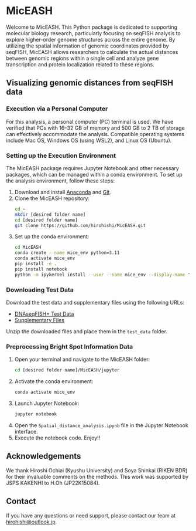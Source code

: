 # MicEASH

Welcome to MicEASH. This Python package is dedicated to supporting molecular biology research, particularly focusing on seqFISH analysis to explore higher-order genome structures across the entire genome. By utilizing the spatial information of genomic coordinates provided by seqFISH, MicEASH allows researchers to calculate the actual distances between genomic regions within a single cell and analyze gene transcription and protein localization related to these regions.

## Visualizing genomic distances from seqFISH data

### Execution via a Personal Computer

For this analysis, a personal computer (PC) terminal is used. We have verified that PCs with 16–32 GB of memory and 500 GB to 2 TB of storage can effectively accommodate the analysis. Compatible operating systems include Mac OS, Windows OS (using WSL2), and Linux OS (Ubuntu).

### Setting up the Execution Environment

The MicEASH package requires Jupyter Notebook and other necessary packages, which can be managed within a conda environment. To set up the analysis environment, follow these steps:

1. Download and install [Anaconda](https://www.anaconda.com/products/distribution) and [Git](https://github.com/git-guides/install-git).
2. Clone the MicEASH repository:
    ```sh
    cd ~
    mkdir [desired folder name]
    cd [desired folder name]
    git clone https://github.com/hirohishi/MicEASH.git
    ```
3. Set up the conda environment:
    ```sh
    cd MicEASH
    conda create --name mice_env python=3.11
    conda activate mice_env
    pip install -e .
    pip install notebook
    python -m ipykernel install --user --name mice_env --display-name "mice_env"
    ```

### Downloading Test Data

Download the test data and supplementary files using the following URLs:

- [DNAseqFISH+ Test Data](https://zenodo.org/records/3735329/files/DNAseqFISH+.zip?download=1)
- [Supplementary Files](https://www.science.org/doi/suppl/10.1126/science.abj1966/suppl_file/science.abj1966_tables_s1_to_s4.zip)

Unzip the downloaded files and place them in the `test_data` folder.


### Preprocessing Bright Spot Information Data

1. Open your terminal and navigate to the MicEASH folder:
    ```sh
    cd [desired folder name]/MicEASH/jupyter
    ```
2. Activate the conda environment:
    ```sh
    conda activate mice_env
    ```
3. Launch Jupyter Notebook:
    ```sh
    jupyter notebook
    ```
4. Open the `Spatial_distance_analysis.ipynb` file in the Jupyter Notebook interface.
5. Execute the notebook code. Enjoy!!

## Acknowledgements

We thank Hiroshi Ochiai (Kyushu University) and Soya Shinkai (RIKEN BDR) for their invaluable comments on the methods. This work was supported by JSPS KAKENHI to H.Oh (JP22K15084).


## Contact

If you have any questions or need support, please contact our team at [hirohishi@outlook.jp](mailto:hirohishi@outlook.jp).
